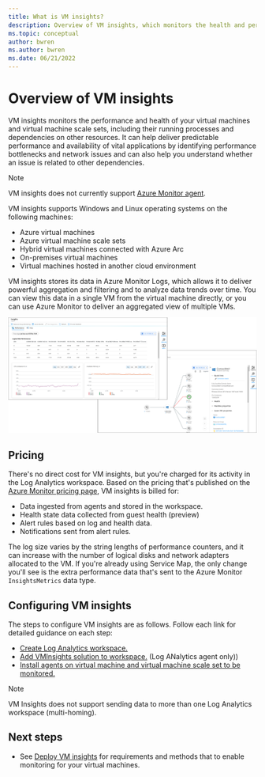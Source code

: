 ```yaml
---
title: What is VM insights?
description: Overview of VM insights, which monitors the health and performance of the Azure VMs and automatically discovers and maps application components and their dependencies. 
ms.topic: conceptual
author: bwren
ms.author: bwren
ms.date: 06/21/2022
---
```


# Overview of VM insights

VM insights monitors the performance and health of your virtual machines and virtual machine scale sets, including their running processes and dependencies on other resources. It can help deliver predictable performance and availability of vital applications by identifying performance bottlenecks and network issues and can also help you understand whether an issue is related to other dependencies.

> [!NOTE]
> VM insights does not currently support [Azure Monitor agent](../agents/azure-monitor-agent-overview.md).

VM insights supports Windows and Linux operating systems on the following machines:

- Azure virtual machines
- Azure virtual machine scale sets
- Hybrid virtual machines connected with Azure Arc
- On-premises virtual machines
- Virtual machines hosted in another cloud environment
  

VM insights stores its data in Azure Monitor Logs, which allows it to deliver powerful aggregation and filtering and to analyze data trends over time. You can view this data in a single VM from the virtual machine directly, or you can use Azure Monitor to deliver an aggregated view of multiple VMs.

![Virtual machine insights perspective in the Azure portal](media/vminsights-overview/vminsights-azmon-directvm.png)


## Pricing
There's no direct cost for VM insights, but you're charged for its activity in the Log Analytics workspace. Based on the pricing that's published on the [Azure Monitor pricing page](https://azure.microsoft.com/pricing/details/monitor/), VM insights is billed for:

- Data ingested from agents and stored in the workspace.
- Health state data collected from guest health (preview)
- Alert rules based on log and health data.
- Notifications sent from alert rules.

The log size varies by the string lengths of performance counters, and it can increase with the number of logical disks and network adapters allocated to the VM. If you're already using Service Map, the only change you'll see is the extra performance data that's sent to the Azure Monitor `InsightsMetrics` data type.​


## Configuring VM insights
The steps to configure VM insights are as follows. Follow each link for detailed guidance on each step:

- [Create Log Analytics workspace.](./vminsights-configure-workspace.md#create-log-analytics-workspace)
- [Add VMInsights solution to workspace.](./vminsights-configure-workspace.md#add-vminsights-solution-to-workspace) (Log ANalytics agent only))
- [Install agents on virtual machine and virtual machine scale set to be monitored.](./vminsights-enable-overview.md)

> [!NOTE]
> VM Insights does not support sending data to more than one Log Analytics workspace (multi-homing).

## Next steps

- See [Deploy VM insights](./vminsights-enable-overview.md) for requirements and methods that to enable monitoring for your virtual machines.
